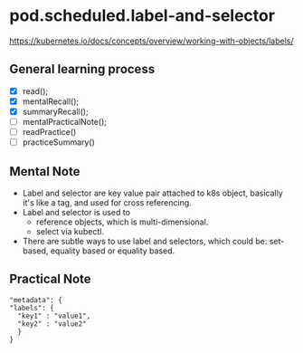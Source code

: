 # pod.scheduled.label-and-selector 
 https://kubernetes.io/docs/concepts/overview/working-with-objects/labels/
 
 ## General learning process 
 - [x] read();
 - [x] mentalRecall();
 - [x] summaryRecall();
 - [ ] mentalPracticalNote();
 - [ ] readPractice() 
 - [ ] practiceSummary()

 ## Mental Note 
 - Label and selector are key value pair attached to k8s object, basically it's like a tag, and used for cross referencing.
 - Label and selector is used to 
    - reference objects, which is multi-dimensional.
    - select via kubectl.
 - There are subtle ways to use label and selectors, which could be: set-based, equality based or equality based.

 ## Practical Note
  
  ```
  "metadata": {
  "labels": {
    "key1" : "value1",
    "key2" : "value2"
    }
  }
  ```
  